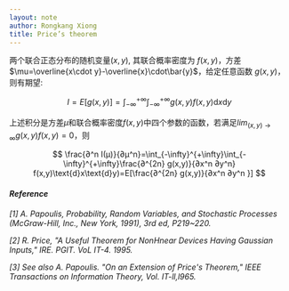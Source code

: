 ```yaml
---
layout: note
author: Rongkang Xiong
title: Price’s theorem
---
```


两个联合正态分布的随机变量$(x,y)$, 其联合概率密度为 $f(x,y)$，方差 $\mu=\overline{x\cdot y}-\overline{x}\cdot\bar{y}$，给定任意函数 $g(x,y)$，则有期望:

$$
I=E[g(x,y)]=\int_{-\infty}^{+\infty}\int_{-\infty}^{+\infty}g(x,y)f(x,y)\text{d}x\text{d}y
$$

上述积分是方差$\mu$和联合概率密度$f(x,y)$中四个参数的函数，若满足$lim_{(x,y)→∞} g(x,y)f(x,y)=0$，则

$$
\frac{∂^n I(μ)}{∂μ^n}=\int_{-\infty}^{+\infty}\int_{-\infty}^{+\infty}\frac{∂^{2n} g(x,y)}{∂x^n ∂y^n} f(x,y)\text{d}x\text{d}y)=E[\frac{∂^{2n} g(x,y)}{∂x^n ∂y^n }]
$$

#### ***Reference***

*[1] A. Papoulis, Probability, Random Variables, and Stochastic Processes (McGraw-Hill, Inc., New York, 1991), 3rd ed, P219~220.*

*[2] R. Price, "A Useful Theorem for NonHnear Devices Having Gaussian Inputs," IRE. PGIT. VoL IT-4. 1995.*

*[3] See also A. Papoulis. "On an Extension of Price's Theorem," IEEE Transactions on Information Theory, Vol. IT-ll,l965.*

